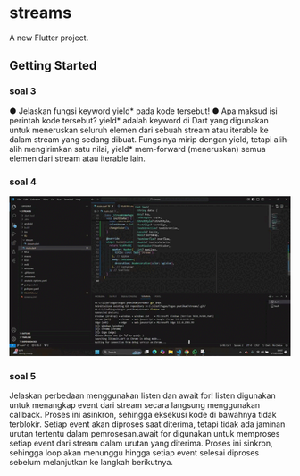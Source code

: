 # streams

A new Flutter project.

## Getting Started
### soal 3
● Jelaskan fungsi keyword yield* pada kode tersebut!
● Apa maksud isi perintah kode tersebut?
yield* adalah keyword di Dart yang digunakan untuk meneruskan seluruh elemen dari sebuah stream atau iterable ke dalam stream yang sedang dibuat. Fungsinya mirip dengan yield, tetapi alih-alih mengirimkan satu nilai, yield* mem-forward (meneruskan) semua elemen dari stream atau iterable lain.

### soal 4
![Watch Video](assets/Video%20WhatsApp%202024-12-17%20pukul%2010.44.03_968d3150.gif)

### soal 5
Jelaskan perbedaan menggunakan listen dan await for!
listen digunakan untuk menangkap event dari stream secara langsung menggunakan callback. Proses ini asinkron, sehingga eksekusi kode di bawahnya tidak terblokir. Setiap event akan diproses saat diterima, tetapi tidak ada jaminan urutan tertentu dalam pemrosesan.await for digunakan untuk memproses setiap event dari stream dalam urutan yang diterima. Proses ini sinkron, sehingga loop akan menunggu hingga setiap event selesai diproses sebelum melanjutkan ke langkah berikutnya.
